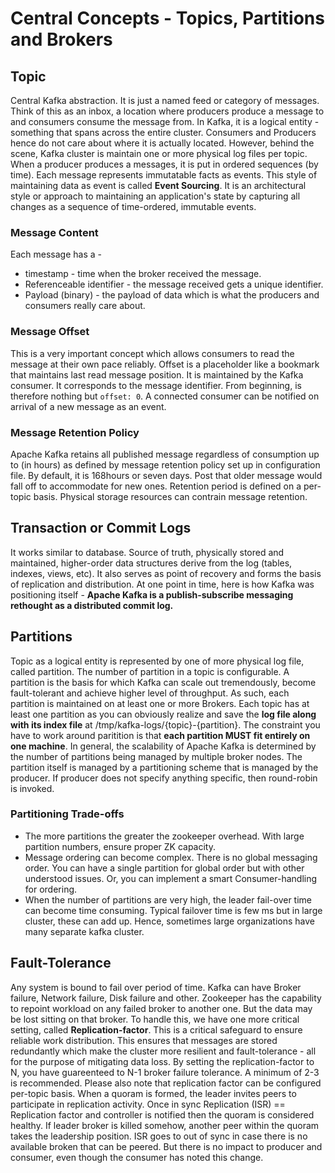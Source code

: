# Central Concepts - Topics, Partitions and Brokers

## Topic
Central Kafka abstraction. It is just a named feed or category of messages. Think of this as an inbox, a location where producers produce a message to and consumers consume the message from. In Kafka, it is a logical entity - something that spans across the entire cluster. Consumers and Producers hence do not care about where it is actually located. However, behind the scene, Kafka cluster is maintain one or more physical log files per topic.
When a producer produces a messages, it is put in ordered sequences (by time). Each message represents immutatable facts as events. This style of maintaining data as event is called **Event Sourcing**. It is an architectural style or approach to maintaining an application's state by capturing all changes as a sequence of time-ordered, immutable events.

### Message Content
Each message has a -
* timestamp - time when the broker received the message.
* Referenceable identifier - the message received gets a unique identifier.
* Payload (binary) - the payload of data which is what the producers and consumers really care about.

### Message Offset
This is a very important concept which allows consumers to read the message at their own pace reliably. Offset is a placeholder like a bookmark that maintains last read message position. It is maintained by the Kafka consumer. It corresponds to the message identifier. From beginning, is therefore nothing but ```offset: 0```. A connected consumer can be notified on arrival of a new message as an event.

### Message Retention Policy
Apache Kafka retains all published message regardless of consumption up to (in hours) as defined by message retention policy set up in configuration file. By default, it is 168hours or seven days. Post that older message would fall off to accommodate for new ones.
Retention period is defined on a per-topic basis.
Physical storage resources can contrain message retention.

## Transaction or Commit Logs
It works similar to database. Source of truth, physically stored and maintained, higher-order data structures derive from the log (tables, indexes, views, etc). It also serves as point of recovery and forms the basis of replication and distribution. At one point in time, here is how Kafka was positioning itself -
**Apache Kafka is a publish-subscribe messaging rethought as a distributed commit log.**

## Partitions
Topic as a logical entity is represented by one of more physical log file, called partition. The number of partition in a topic is configurable. A partition is the basis for which Kafka can scale out tremendously, become fault-tolerant and achieve higher level of throughput. As such, each partition is maintained on at least one or more Brokers.
Each topic has at least one partition as you can obviously realize and save the **log file along with its index file** at /tmp/kafka-logs/{topic}-{partition}. The constraint you have to work around paritition is that **each partition MUST fit entirely on one machine**.
In general, the scalability of Apache Kafka is determined by the number of partitions being managed by multiple broker nodes. The partition itself is managed by a partitioning scheme that is managed by the producer. If producer does not specify anything specific, then round-robin is invoked.

### Partitioning Trade-offs
* The more partitions the greater the zookeeper overhead. With large partition numbers, ensure proper ZK capacity. 
* Message ordering can become complex. There is no global messaging order. You can have a single partition for global order but with other understood issues. Or, you can implement a smart Consumer-handling for ordering.
* When the number of partitions are very high, the leader fail-over time can become time consuming. Typical failover time is few ms but in large cluster, these can add up. Hence, sometimes large organizations have many separate kafka cluster.

## Fault-Tolerance
Any system is bound to fail over period of time. Kafka can have Broker failure, Network failure, Disk failure and other. Zookeeper has the capability to repoint workload on any failed broker to another one. But the data may be lost sitting on that broker. To handle this, we have one more critical setting, called **Replication-factor**. This is a critical safeguard to ensure reliable work distribution. This ensures that messages are stored redundantly which make the cluster more resilient and fault-tolerance - all for the purpose of mitigating data loss.
By setting the replication-factor to N, you have guareenteed to N-1 broker failure tolerance. A minimum of 2-3 is recommended.
Please also note that replication factor can be configured per-topic basis.
When a quoram is formed, the leader invites peers to participate in replication activity. Once in sync Replication (ISR) == Replication factor and controller is notified then the quoram is considered healthy. If leader broker is killed somehow, another peer within the quoram takes the leadership position. ISR goes to out of sync in case there is no available broken that can be peered. But there is no impact to producer and consumer, even though the consumer has noted this change.

